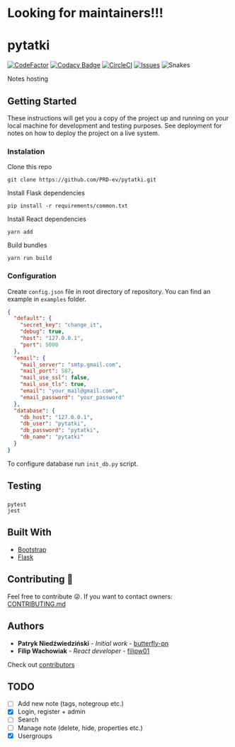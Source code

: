 # Looking for maintainers!!!

# pytatki

[![CodeFactor](https://www.codefactor.io/repository/github/PRD-ev/pytatki/badge)](https://www.codefactor.io/repository/github/PRD-ev/pytatki)
[![Codacy Badge](https://api.codacy.com/project/badge/Grade/888414de92604fbbbd46b42c04e96e81)](https://www.codacy.com/app/pniedzwiedzinski19/pytatki?utm_source=github.com&utm_medium=referral&utm_content=butterfly-pn/pytatki&utm_campaign=Badge_Grade)
[![CircleCI](https://circleci.com/gh/PRD-ev/pytatki/tree/master.svg?style=svg)](https://circleci.com/gh/PRD-ev/pytatki/tree/master)
[![Issues](https://img.shields.io/github/issues/PRD-ev/pytatki.svg)](https://github.com/PRD-ev/pytatki/issues)
![Snakes](https://img.shields.io/badge/w%C4%99%C5%BCe%20s%C4%85-jadowite-blue.svg)

Notes hosting

## Getting Started

These instructions will get you a copy of the project up and running on your local machine for development and testing purposes. See deployment for notes on how to deploy the project on a live system.

### Instalation

Clone this repo

```
git clone https://github.com/PRD-ev/pytatki.git
```

Install Flask dependencies

```
pip install -r requirements/common.txt
```

Install React dependencies

```
yarn add
```

Build bundles

```
yarn run build
```

### Configuration

Create `config.json` file in root directory of repository. You can find an example in `examples` folder.

```json
{
  "default": {
    "secret_key": "change_it",
    "debug": true,
    "host": "127.0.0.1",
    "port": 5000
  },
  "email": {
    "mail_server": "smtp.gmail.com",
    "mail_port": 587,
    "mail_use_ssl": false,
    "mail_use_tls": true,
    "email": "your_mail@gmail.com",
    "email_password": "your_password"
  },
  "database": {
    "db_host": "127.0.0.1",
    "db_user": "pytatki",
    "db_password": "pytatki",
    "db_name": "pytatki"
  }
}
```

To configure database run `init_db.py` script.

## Testing

###

```
pytest
jest
```

## Built With

- [Bootstrap](https://www.getbootstrap.com/)
- [Flask](http://flask.pocoo.org/)

## Contributing 🎉

Feel free to contribute 😜. If you want to contact owners: [CONTRIBUTING.md](https://github.com/butterfly-pn/pytatki/blob/master/docs/CONTRIBUTING.md)

## Authors

- **Patryk Niedźwiedziński** - _Initial work_ - [butterfly-pn](https://github.com/butterfly-pn)
- **Filip Wachowiak** - _React developer_ - [filipw01](https://github.com/filipw01)

Check out [contributors](https://github.com/butterfly-pn/pytatki/graphs/contributors)

## TODO

- [ ] Add new note (tags, notegroup etc.)
- [x] Login, register + admin
- [ ] Search
- [ ] Manage note (delete, hide, properties etc.)
- [x] Usergroups
